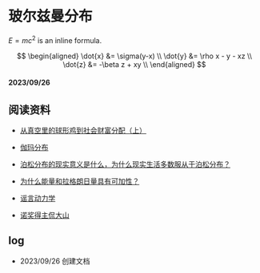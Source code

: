 <head>
    <script src="https://cdn.mathjax.org/mathjax/latest/MathJax.js?config=TeX-AMS-MML_HTMLorMML" type="text/javascript"></script>
    <script type="text/x-mathjax-config">
        MathJax.Hub.Config({
            tex2jax: {
            skipTags: ['script', 'noscript', 'style', 'textarea', 'pre'],
            inlineMath: [['$','$']]
            }
        });
    </script>
</head>

# 玻尔兹曼分布

$E=mc^2$ is an inline formula.

$$
\begin{aligned}
\dot{x} &= \sigma(y-x) \\
\dot{y} &= \rho x - y - xz \\
\dot{z} &= -\beta z + xy \\
\end{aligned}
$$

#### 2023/09/26

## 阅读资料

- [从真空里的球形鸡到社会财富分配（上）](https://yufree.cn/cn/2017/07/24/boltzmann-distribution-1/) 

- [伽玛分布](https://zh.wikipedia.org/zh-hans/%E4%BC%BD%E7%8E%9B%E5%88%86%E5%B8%83)

- [泊松分布的现实意义是什么，为什么现实生活多数服从于泊松分布？](https://www.zhihu.com/question/26441147)

- [为什么能量和拉格朗日量具有可加性？](https://zhuanlan.zhihu.com/p/658544699)

- [谣言动力学](https://yufree.cn/cn/2013/03/09/rumor/)

- [诺奖得主侃大山 ](https://yufree.cn/cn/2023/08/07/nobel/)

## log

- 2023/09/26 创建文档
